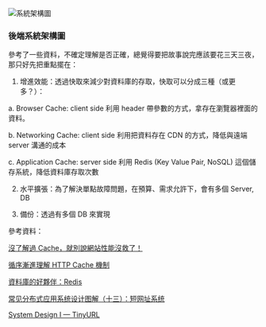 ![系統架構圖](https://upload.cc/i1/2021/09/25/zDg1BV.jpg)

### 後端系統架構圖

參考了一些資料，不確定理解是否正確，總覺得要把故事說完應該要花三天三夜，那只好先把重點擺在：

1. 增進效能：透過快取來減少對資料庫的存取，快取可以分成三種（或更多？）：

a. Browser Cache: client side 利用 header 帶參數的方式，拿存在瀏覽器裡面的資料。

b. Networking Cache: client side 利用把資料存在 CDN 的方式，降低與遠端 server 溝通的成本

c. Application Cache: server side 利用 Redis (Key Value Pair, NoSQL) 這個儲存系統，降低資料庫存取次數

2. 水平擴張：為了解決單點故障問題，在預算、需求允許下，會有多個 Server, DB

3. 備份：透過有多個 DB 來實現

參考資料：

[沒了解過 Cache，就別說網站性能沒救了！](https://oldmo860617.medium.com/%E6%B2%92%E4%BA%86%E8%A7%A3%E9%81%8E-cache-%E5%B0%B1%E5%88%A5%E8%AA%AA%E7%B6%B2%E7%AB%99%E6%80%A7%E8%83%BD%E6%B2%92%E6%95%91%E4%BA%86-6d9d4cfe3291)

[循序漸進理解 HTTP Cache 機制](https://blog.techbridge.cc/2017/06/17/cache-introduction/)

[資料庫的好夥伴：Redis](https://blog.techbridge.cc/2016/06/18/redis-introduction/)

[常见分布式应用系统设计图解（十三）：短网址系统](http://www.udpwork.com/item/17816.html)

[System Design I — TinyURL](https://huayuzhang.medium.com/system-design-i-tinyurl-b4cf7ffd56a3)
